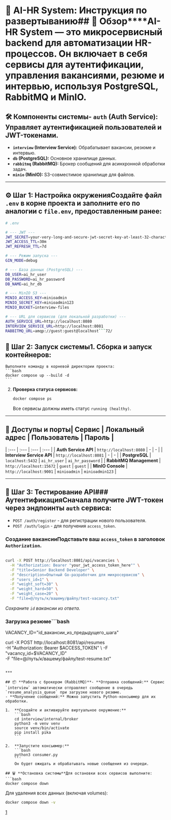 # 🚀 **AI-HR System: Инструкция по развертыванию**## 📝 **Обзор****AI-HR System** — это микросервисный backend для автоматизации HR-процессов. Он включает в себя сервисы для аутентификации, управления вакансиями, резюме и интервью, используя PostgreSQL, RabbitMQ и MinIO.

## 🛠️ **Компоненты системы**- **`auth` (Auth Service):** Управляет аутентификацией пользователей и JWT-токенами.
- **`interview` (Interview Service):** Обрабатывает вакансии, резюме и интервью.
- **`db` (PostgreSQL):** Основное хранилище данных.
- **`rabbitmq` (RabbitMQ):** Брокер сообщений для асинхронной обработки задач.
- **`minio` (MinIO):** S3-совместимое хранилище для файлов.

***

## ⚙️ **Шаг 1: Настройка окружения**Создайте файл `.env` в корне проекта и заполните его по аналогии с `file.env`, предоставленным ранее:

```bash
# .env

# --- JWT ---
JWT_SECRET=your-very-long-and-secure-jwt-secret-key-at-least-32-characters-long
JWT_ACCESS_TTL=30m
JWT_REFRESH_TTL=7d

# --- Режим запуска ---
GIN_MODE=debug

# --- База данных (PostgreSQL) ---
DB_USER=ai_hr_user
DB_PASSWORD=ai_hr_password
DB_NAME=ai_hr_db

# --- MinIO S3 ---
MINIO_ACCESS_KEY=minioadmin
MINIO_SECRET_KEY=minioadmin123
MINIO_BUCKET=interview-files

# --- URL для сервисов (для локальной разработки) ---
AUTH_SERVICE_URL=http://localhost:8080
INTERVIEW_SERVICE_URL=http://localhost:8081
RABBITMQ_URL=amqp://guest:guest@localhost```72/
```

## 🚀 **Шаг 2: Запуск системы**1.  **Сборка и запуск контейнеров:**
    Выполните команду в корневой директории проекта:
    ```bash
    docker compose up --build -d
    ```

2.  **Проверка статуса сервисов:**
    ```bash
    docker compose ps
    ```
    Все сервисы должны иметь статус `running (healthy)`.

***

## 🔗 **Доступы и порты**| Сервис | Локальный адрес | Пользователь | Пароль |
| :--- | :--- | :--- | :--- |
| **Auth Service API** | `http://localhost:8080` | - | - |
| **Interview Service API** | `http://localhost:8081` | - | - |
| **PostgreSQL** | `localhost:5432` | `ai_hr_user` | `ai_hr_password` |
| **RabbitMQ Management** | `http://localhost:15672` | `guest` | `guest` |
| **MinIO Console** | `http://localhost:9001` | `minioadmin` | `minioadmin123` |

***

## 🧪 **Шаг 3: Тестирование API**### **Аутентификация**Сначала получите JWT-токен через эндпоинты `auth` сервиса:
- `POST /auth/register` - для регистрации нового пользователя.
- `POST /auth/login` - для получения `access_token`.

### **Создание вакансии**Подставьте ваш `access_token` в заголовок `Authorization`.

```bash

curl -X POST http://localhost:8081/api/vacancies \
  -H "Authorization: Bearer "your_jwt_access_token_here"" \
  -F "title=Senior Backend Developer" \
  -F "description=Опытный Go-разработчик для микросервисов" \
  -F "users_id=1" \
  -F "weight_soft=30" \
  -F "weight_hard=50" \
  -F "weight_case=20" \
  -F "file=@/путь/к/вашему/файлу/test-vacancy.txt"
```
*Сохраните `id` вакансии из ответа.*

### **Загрузка резюме**```bash
VACANCY_ID="id_вакансии_из_предыдущего_шага"

curl -X POST http://localhost:8081/api/resumes \
-H "Authorization: Bearer $ACCESS_TOKEN" \
-F "vacancy_id=$VACANCY_ID" \
-F "file=@/путь/к/вашему/файлу/test-resume.txt"
```

***

## 📦 **Работа с брокером (RabbitMQ)**- **Отправка сообщений:** Сервис `interview` автоматически отправляет сообщение в очередь `resume_analysis_queue` при загрузке нового резюме.
- **Получение сообщений:** Можно запустить Python-консьюмер для их обработки.

1.  **Создайте и активируйте виртуальное окружение:**
    ```bash
    cd interview/internal/broker
    python3 -m venv venv
    source venv/bin/activate
    pip install pika
    ```

2.  **Запустите консьюмер:**
    ```bash
    python3 consumer.py
    ```
    Он будет ожидать и обрабатывать новые сообщения из очереди.

## 🗑️ **Остановка системы**Для остановки всех сервисов выполните:
```bash
docker compose down
```
Для удаления всех данных (включая volumes):
```bash
docker compose down -v
```

[1](https://ppl-ai-file-upload.s3.amazonaws.com/web/direct-files/attachments/101623268/5484ba4f-b4eb-4c25-b986-af7786885463/file.env)